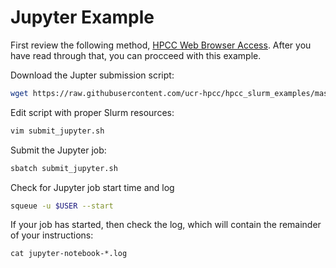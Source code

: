 # Jupyter Example
First review the following method, [HPCC Web Browser Access](https://hpcc.ucr.edu/manuals_linux-cluster_jobs.html#web-browser-access). After you have read through that, you can procceed with this example.

Download the Jupter submission script:
```bash
wget https://raw.githubusercontent.com/ucr-hpcc/hpcc_slurm_examples/master/jupyter/submit_jupyter.sh
```

Edit script with proper Slurm resources:
```bash
vim submit_jupyter.sh
``` 

Submit the Jupyter job:
```bash
sbatch submit_jupyter.sh
```

Check for Jupyter job start time and log
```bash
squeue -u $USER --start
```

If your job has started, then check the log, which will contain the remainder of your instructions:
```
cat jupyter-notebook-*.log
```
